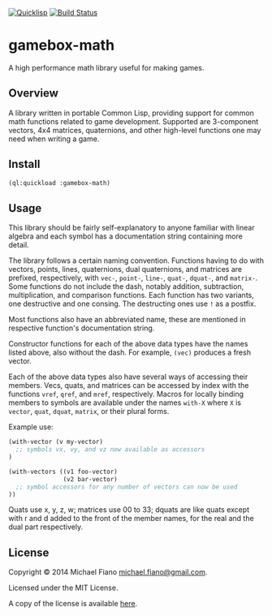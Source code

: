 [![Quicklisp](http://quickdocs.org/badge/gamebox-math.svg)](http://quickdocs.org/gamebox-math/)
[![Build Status](https://travis-ci.org/mfiano/gamebox-math.svg?branch=master)](https://travis-ci.org/mfiano/gamebox-math)

# gamebox-math

A high performance math library useful for making games.

## Overview

A library written in portable Common Lisp, providing support for common math
functions related to game development. Supported are 3-component vectors, 4x4
matrices, quaternions, and other high-level functions one may need when writing
a game.

## Install

``` lisp
(ql:quickload :gamebox-math)
```

## Usage

This library should be fairly self-explanatory to anyone familiar with linear algebra
and each symbol has a documentation string containing more detail.

The library follows a certain naming convention.
Functions having to do with vectors, points, lines, quaternions, dual quaternions,
and matrices are prefixed, respectively, with `vec-`, `point-`, `line-`, `quat-`,
`dquat-`, and `matrix-`. Some functions do not include the dash, notably addition,
subtraction, multiplication, and comparison functions. Each function has two variants,
one destructive and one consing. The destructing ones use `!` as a postfix.

Most functions also have an abbreviated name, these are mentioned in respective function's
documentation string.

Constructor functions for each of the above data types have the names listed above,
also without the dash. For example, `(vec)` produces a fresh vector.

Each of the above data types also have several ways of accessing their members.
Vecs, quats, and matrices can be accessed by index with the functions `vref`, `qref`,
and `mref`, respectively. Macros for locally binding members to symbols are available
under the names `with-X` where `X` is `vector`, `quat`, `dquat`, `matrix`,
or their plural forms.

Example use:

```lisp
(with-vector (v my-vector)
  ;; symbols vx, vy, and vz now available as accessors
)

(with-vectors ((v1 foo-vector)
               (v2 bar-vector)
  ;; symbol accessors for any number of vectors can now be used
))
```

Quats use x, y, z, w; matrices use 00 to 33; dquats are like quats except with r and d
added to the front of the member names, for the real and the dual part respectively.

## License

Copyright © 2014 Michael Fiano <michael.fiano@gmail.com>.

Licensed under the MIT License.

A copy of the license is available [here](LICENSE).
